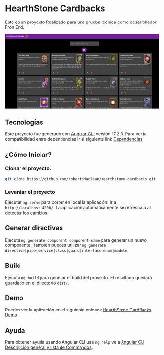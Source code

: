 # HearthStone Cardbacks

Este es un proyecto Realizado para una prueba técnica como desarrollador Fron End.

![HearthStone Cardbacks App](image.png)

## Tecnologías

Este proyecto fue generado con [Angular CLI](https://github.com/angular/angular-cli) versión 17.2.3. Para ver la compatibilidad entre dependencias ir al siguiente link [Dependencias](https://angular.io/guide/versions).

## ¿Cómo Iniciar?

### Clonar el proyecto.

```bash
git clone https://github.com/robertoMaclean/hearthstone-cardbacks.git
```

### Levantar el proyecto

Ejecutar `ng serve` para correr en local la aplicación. Ir a `http://localhost:4200/`. La aplicación automáticamente se refrescará al detectar los cambios.

## Generar directivas

Ejecuta `ng generate component component-name` para generar un nuevo componente. Tambien puedes utilizar `ng generate directive|pipe|service|class|guard|interface|enum|module`.

## Build

Ejecuta `ng build` para generar el build del proyecto. El resultado quedará guardado en el directorio `dist/`.

## Demo

Puedes ver la aplicación en el siguiente enlcace [HearthStone CardBacks Demo](https://hearthstone-cardbacks.netlify.app).

## Ayuda

Para obtener ayuda usando Angular CLI usa `ng help` ve a [Angular CLI Descripción general y lista de Commandos](https://angular.io/cli).
